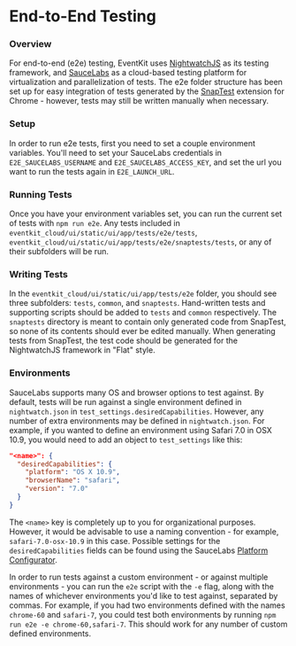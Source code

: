 # End-to-End Testing

### Overview
For end-to-end (e2e) testing, EventKit uses <a href="http://nightwatchjs.org/" target="_blank">NightwatchJS</a> as its testing framework, and <a href="https://saucelabs.com/" target="_blank">SauceLabs</a> as a cloud-based testing platform for virtualization and parallelization of tests. The e2e folder structure has been set up for easy integration of tests generated by the <a href="https://chrome.google.com/webstore/detail/snaptest/aeofjocnhdlleichkjbaibdbicpcddhp?hl=en-US" target="_blank">SnapTest</a> extension for Chrome - however, tests may still be written manually when necessary.

### Setup
In order to run e2e tests, first you need to set a couple environment variables. You'll need to set your SauceLabs credentials in `E2E_SAUCELABS_USERNAME` and `E2E_SAUCELABS_ACCESS_KEY`, and set the url you want to run the tests again in `E2E_LAUNCH_URL`.

### Running Tests
Once you have your environment variables set, you can run the current set of tests with `npm run e2e`. Any tests included in `eventkit_cloud/ui/static/ui/app/tests/e2e/tests`, `eventkit_cloud/ui/static/ui/app/tests/e2e/snaptests/tests`, or any of their subfolders will be run.

### Writing Tests
In the `eventkit_cloud/ui/static/ui/app/tests/e2e` folder, you should see three subfolders: `tests`, `common`, and `snaptests`. Hand-written tests and supporting scripts should be added to `tests` and `common` respectively. The `snaptests` directory is meant to contain only generated code from SnapTest, so none of its contents should ever be edited manually. When generating tests from SnapTest, the test code should be generated for the NightwatchJS framework in "Flat" style.

### Environments
SauceLabs supports many OS and browser options to test against. By default, tests will be run against a single environment defined in `nightwatch.json` in `test_settings.desiredCapabilities`. However, any number of extra environments may be defined in `nightwatch.json`. For example, if you wanted to define an environment using Safari 7.0 in OSX 10.9, you would need to add an object to `test_settings` like this:

```json
"<name>": {
  "desiredCapabilities": {
    "platform": "OS X 10.9",
    "browserName": "safari",
    "version": "7.0"
  }
}
```

The `<name>` key is completely up to you for organizational purposes. However, it would be advisable to use a naming convention - for example, `safari-7.0-osx-10.9` in this case. Possible settings for the `desiredCapabilities` fields can be found using the SauceLabs <a href="https://wiki.saucelabs.com/display/DOCS/Platform+Configurator#/" target="_blank">Platform Configurator</a>.

In order to run tests against a custom environment - or against multiple environments - you can run the `e2e` script with the `-e` flag, along with the names of whichever environments you'd like to test against, separated by commas. For example, if you had two environments defined with the names `chrome-60` and `safari-7`, you could test both environments by running `npm run e2e -e chrome-60,safari-7`. This should work for any number of custom defined environments.